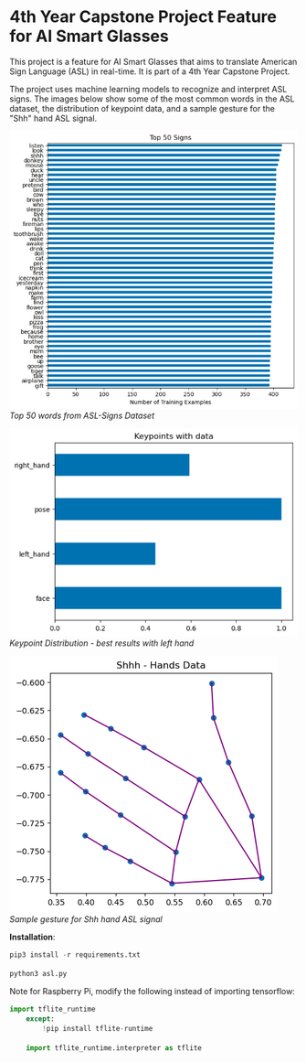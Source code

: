 # 4th Year Capstone Project Feature for AI Smart Glasses
This project is a feature for AI Smart Glasses that aims to translate American Sign Language (ASL) in real-time. It is part of a 4th Year Capstone Project. 

The project uses machine learning models to recognize and interpret ASL signs. The images below show some of the most common words in the ASL dataset, the distribution of keypoint data, and a sample gesture for the "Shh" hand ASL signal.

![Top-50](images\ASL_dataset_top_50.png)
*Top 50 words from ASL-Signs Dataset*

![Keypoints](images\keypoint_data_distribution.png)
*Keypoint Distribution - best results with left hand*

![Sample Shh Gesture](images\Shh-Hand.png)
*Sample gesture for Shh hand ASL signal*

**Installation**:

```python
pip3 install -r requirements.txt

python3 asl.py
```

Note for Raspberry Pi, modify the following instead of importing tensorflow:

```python
import tflite_runtime
    except:
        !pip install tflite-runtime

    import tflite_runtime.interpreter as tflite 
```

